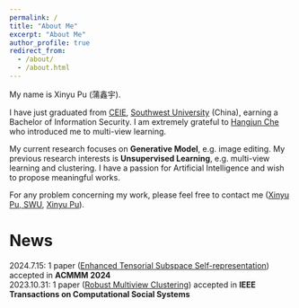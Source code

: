 ```yaml
---
permalink: /
title: "About Me"
excerpt: "About Me"
author_profile: true
redirect_from: 
  - /about/
  - /about.html
---
```


My name is Xinyu Pu (蒲鑫宇).

I have just graduated from [CEIE](http://ceie.swu.edu.cn/), [Southwest University](www.swu.edu.cn) (China), earning a Bachelor of Information Security. 
I am extremely grateful to [Hangjun Che](https://www.researchgate.net/profile/Che-Hangjun) who introduced me to multi-view learning. 


My current research focuses on **Generative Model**, e.g. image editing. 
My previous research interests is **Unsupervised Learning**, e.g. multi-view learning and clustering. 
I have a passion for Artificial Intelligence and wish to propose meaningful works. 

For any problem concerning my work, please feel free to contact me ([Xinyu Pu, SWU](mailto:xndsb330@email.swu.edu.cn), [Xinyu Pu](mailto:pushyu404@163.com)). 


News
======
2024.7.15: 1 paper ([Enhanced Tensorial Subspace Self-representation](https://openreview.net/forum?id=yhKR1rIpWE)) accepted in **ACMMM 2024**  
2023.10.31: 1 paper ([Robust Multiview Clustering]([10.1109/TCSS.2023.3331366](https://doi.org/10.1109/TCSS.2023.3331366))) accepted in **IEEE Transactions on Computational Social Systems**  